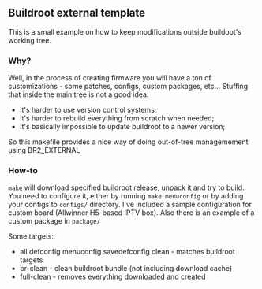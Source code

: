 ## Buildroot external template

This is a small example on how to keep modifications outside buildoot's working tree.

### Why?

Well, in the process of creating firmware you will have a ton of customizations - some patches, configs, custom packages, etc... Stuffing that inside the main tree is not a good idea:
+ it's harder to use version control systems;
+ it's harder to rebuild everything from scratch when needed;
+ it's basically impossible to update buildroot to a newer version;

So this makefile provides a nice way of doing out-of-tree managemement using BR2_EXTERNAL

### How-to

`make` will download specified buildroot release, unpack it and try to build. You need to configure it, either by running `make menuconfig` or by adding your configs to `configs/` directory. I've included a sample configuration for custom board (Allwinner H5-based IPTV box). Also there is an example of a custom package in `package/`

Some targets:
+ all defconfig menuconfig savedefconfig clean - matches buildroot targets
+ br-clean - clean buildroot bundle (not including download cache)
+ full-clean - removes everything downloaded and created
